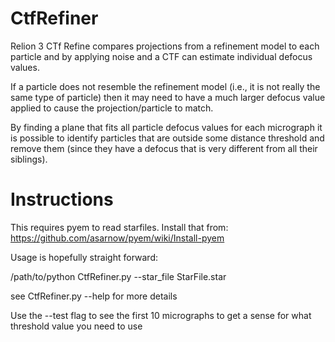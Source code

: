 # CtfRefiner

Relion 3 CTf Refine compares projections from a refinement model to each particle
and by applying noise and a CTF can estimate individual defocus values.

If a particle does not resemble the refinement model (i.e., it is not really 
the same type of particle) then it may need to have a much larger defocus value
applied to cause the projection/particle to match.

By finding a plane that fits all particle defocus values for each micrograph 
it is possible to identify particles that are outside some distance threshold 
and remove them (since they have a defocus that is very different from all their
siblings).

# Instructions
This requires pyem to read starfiles. Install that from:
https://github.com/asarnow/pyem/wiki/Install-pyem

Usage is hopefully straight forward:

/path/to/python CtfRefiner.py --star_file StarFile.star

see CtfRefiner.py --help for more details

Use the --test flag to see the first 10 micrographs to get a sense for what 
  threshold value you need to use

